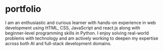 # portfolio
I am an enthusiastic and curious learner with  hands-on experience in web development using HTML, CSS,  JavaScript and react.js along with beginner-level programming skills in Python. I enjoy solving real-world problems with technology and am actively working to deepen my expertise across both AI and full-stack development domains.
